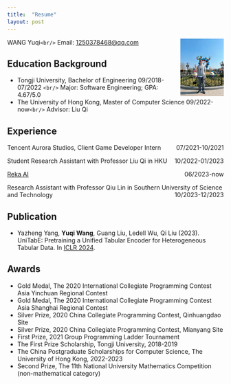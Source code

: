 ```yaml
---
title:  "Resume"
layout: post
---
```

<img src="https://raw.githubusercontent.com/bugggggggg/bugggggggg.github.io/main/assets/img/me.jpg" style="float: right; margin: 0 0 0 0;" width="20%"/>

WANG Yuqi`<br/>`
Email: 1250378468@qq.com

## Education Background

- Tongji University, Bachelor of Engineering 09/2018-07/2022 `<br/>`
  Major: Software Engineering;
  GPA: 4.67/5.0
- The University of Hong Kong, Master of Computer Science 09/2022-now`<br/>`
  Advisor: Liu Qi

## Experience

<p style="text-align:left;">
    Tencent Aurora Studios, Client Game Developer Intern
    <span style="float:right;">
        07/2021-10/2021
    </span>
</p>

<p style="text-align:left;">
    Student Research Assistant with Professor Liu Qi in HKU
    <span style="float:right;">
        10/2022-01/2023
    </span>
</p>

<p style="text-align:left;">
    <a href="https://reka.ai/">Reka AI</a>
    <span style="float:right;">
        06/2023-now
    </span>
</p>

<p style="text-align:left;">
    Research Assistant with Professor Qiu Lin in Southern University of Science and Technology
    <span style="float:right;">
        10/2023-12/2023
    </span>
</p>

## Publication

- Yazheng Yang, **Yuqi Wang**, Guang Liu, Ledell Wu, Qi Liu (2023). UniTabE: Pretraining a Unified Tabular Encoder for Heterogeneous Tabular Data. In [ICLR 2024](https://arxiv.org/abs/2307.09249).

## Awards

- Gold Medal, The 2020 International Collegiate Programming Contest Asia Yinchuan Regional Contest
- Gold Medal, The 2020 International Collegiate Programming Contest Asia Shanghai Regional Contest
- Silver Prize, 2020 China Collegiate Programming Contest, Qinhuangdao Site
- Silver Prize, 2020 China Collegiate Programming Contest, Mianyang Site
- First Prize, 2021 Group Programming Ladder Tournament
- The First Prize Scholarship, Tongji University, 2018-2019
- The China Postgraduate Scholarships for Computer Science, The University of Hong Kong, 2022-2023
- Second Prize, The 11th National University Mathematics Competition (non-mathematical category)

